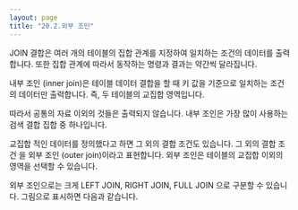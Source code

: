 ```yaml
---
layout: page
title: "20.2.외부 조인"
--- 
```

JOIN 결합은 여러 개의 테이블의 집합 관계를 지정하여 일치하는 조건의 데이터를 출력 합니다. 또한 집합 관계에 따라서 동작하는 명령과 결과는 약간씩 달라집니다.  

내부 조인 (inner join)은 테이블 데이터 결합을 할 때 키 값을 기준으로 일치하는 조건의 데이터만 출력합니다. 즉, 두 테이블의 교집합 영역입니다.  



따라서 공통의 자료 이외의 것들은 출력되지 않습니다. 내부 조인은 가장 많이 사용하는 검색 결합 집합 중 하나입니다.  

교집합 적인 데이터를 정의했다고 하면 그 외의 결합 조건도 있습니다. 그 외의 결합 조건 을 외부 조인 (outer join)이라고 표현합니다. 외부 조인은 테이블의 교집합 이외의 영역을 선택할 수 있습니다.  

외부 조인으로는 크게 LEFT JOIN, RIGHT JOIN, FULL JOIN 으로 구분할 수 있습니다. 그림으로 표시하면 다음과 같습니다.  


